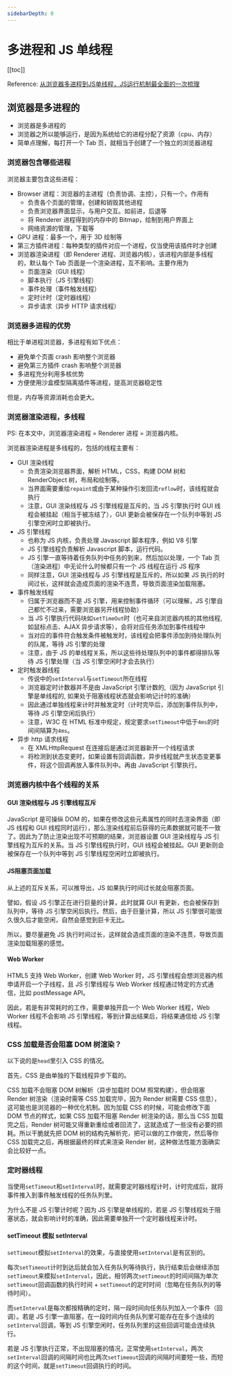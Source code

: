 ```yaml
---
sidebarDepth: 0
---
```


# 多进程和 JS 单线程

[[toc]]

Reference: [从浏览器多进程到JS单线程，JS运行机制最全面的一次梳理](https://segmentfault.com/a/1190000012925872)

## 浏览器是多进程的

- 浏览器是多进程的
- 浏览器之所以能够运行，是因为系统给它的进程分配了资源（cpu、内存）
- 简单点理解，每打开一个 Tab 页，就相当于创建了一个独立的浏览器进程

### 浏览器包含哪些进程

浏览器主要包含这些进程：

- Browser 进程：浏览器的主进程（负责协调、主控），只有一个。作用有
  - 负责各个页面的管理，创建和销毁其他进程
  - 负责浏览器界面显示，与用户交互。如前进，后退等
  - 将 Renderer 进程得到的内存中的 Bitmap，绘制到用户界面上
  - 网络资源的管理，下载等
- GPU 进程：最多一个，用于 3D 绘制等
- 第三方插件进程：每种类型的插件对应一个进程，仅当使用该插件时才创建
- 浏览器渲染进程（即 Renderer 进程、浏览器内核），该进程内部是多线程的，默认每个 Tab 页面是一个渲染进程，互不影响。主要作用为
  - 页面渲染（GUI 线程）
  - 脚本执行（JS 引擎线程）
  - 事件处理（事件触发线程）
  - 定时计时（定时器线程）
  - 异步请求（异步 HTTP 请求线程）

### 浏览器多进程的优势

相比于单进程浏览器，多进程有如下优点：

- 避免单个页面 crash 影响整个浏览器
- 避免第三方插件 crash 影响整个浏览器
- 多进程充分利用多核优势
- 方便使用沙盒模型隔离插件等进程，提高浏览器稳定性

但是，内存等资源消耗也会更大。

### 浏览器渲染进程，多线程

PS: 在本文中，浏览器渲染进程 = Renderer 进程 = 浏览器内核。

浏览器渲染进程是多线程的，包括的线程主要有：

- GUI 渲染线程
  - 负责渲染浏览器界面，解析 HTML，CSS，构建 DOM 树和 RenderObject 树，布局和绘制等。
  - 当界面需要重绘`repaint`或由于某种操作引发回流`reflow`时，该线程就会执行
  - 注意，GUI 渲染线程与 JS 引擎线程是互斥的，当 JS 引擎执行时 GUI 线程会被挂起（相当于被冻结了），GUI 更新会被保存在一个队列中等到 JS 引擎空闲时立即被执行。
- JS 引擎线程
  - 也称为 JS 内核，负责处理 Javascript 脚本程序，例如 V8 引擎
  - JS 引擎线程负责解析 Javascript 脚本，运行代码。
  - JS 引擎一直等待着任务队列中任务的到来，然后加以处理，一个 Tab 页（渲染进程）中无论什么时候都只有一个 JS 线程在运行 JS 程序
  - 同样注意，GUI 渲染线程与 JS 引擎线程是互斥的，所以如果 JS 执行的时间过长，这样就会造成页面的渲染不连贯，导致页面渲染加载阻塞。
- 事件触发线程
  - 归属于浏览器而不是 JS 引擎，用来控制事件循环（可以理解，JS 引擎自己都忙不过来，需要浏览器另开线程协助）
  - 当 JS 引擎执行代码块如`setTimeOut`时（也可来自浏览器内核的其他线程,如鼠标点击、AJAX 异步请求等），会将对应任务添加到事件线程中
  - 当对应的事件符合触发条件被触发时，该线程会把事件添加到待处理队列的队尾，等待 JS 引擎的处理
  - 注意，由于 JS 的单线程关系，所以这些待处理队列中的事件都得排队等待 JS 引擎处理（当 JS 引擎空闲时才会去执行）
- 定时触发器线程
  - 传说中的`setInterval`与`setTimeout`所在线程
  - 浏览器定时计数器并不是由 JavaScript 引擎计数的,（因为 JavaScript 引擎是单线程的, 如果处于阻塞线程状态就会影响记计时的准确）
  - 因此通过单独线程来计时并触发定时（计时完毕后，添加到事件队列中，等待 JS 引擎空闲后执行）
  - 注意，W3C 在 HTML 标准中规定，规定要求`setTimeout`中低于`4ms`的时间间隔算为`4ms`。
- 异步 http 请求线程
  - 在 XMLHttpRequest 在连接后是通过浏览器新开一个线程请求
  - 将检测到状态变更时，如果设置有回调函数，异步线程就产生状态变更事件，将这个回调再放入事件队列中。再由 JavaScript 引擎执行。

### 浏览器内核中各个线程的关系

#### GUI 渲染线程与 JS 引擎线程互斥

JavaScript 是可操纵 DOM 的，如果在修改这些元素属性的同时去渲染界面（即 JS 线程和 GUI 线程同时运行），那么渲染线程前后获得的元素数据就可能不一致了。因此为了防止渲染出现不可预期的结果，浏览器设置 GUI 渲染线程与 JS 引擎线程为互斥的关系。当 JS 引擎线程执行时，GUI 线程会被挂起。GUI 更新则会被保存在一个队列中等到 JS 引擎线程空闲时立即被执行。

#### JS阻塞页面加载

从上述的互斥关系，可以推导出，JS 如果执行时间过长就会阻塞页面。

譬如，假设 JS 引擎正在进行巨量的计算，此时就算 GUI 有更新，也会被保存到队列中，等待 JS 引擎空闲后执行。然后，由于巨量计算，所以 JS 引擎很可能很久很久后才能空闲，自然会感觉到巨卡无比。

所以，要尽量避免 JS 执行时间过长，这样就会造成页面的渲染不连贯，导致页面渲染加载阻塞的感觉。

#### Web Worker

HTML5 支持 Web Worker，创建 Web Worker 时，JS 引擎线程会想浏览器内核申请开启一个子线程，且 JS 引擎线程与 Web Worker 线程通过特定的方式通信，比如 postMessage API。

因此，若是有非常耗时的工作，需要单独开启一个 Web Worker 线程，Web Worker 线程不会影响 JS 引擎线程，等到计算出结果后，将结果通信给 JS 引擎线程。

### CSS 加载是否会阻塞 DOM 树渲染？

以下说的是`head`里引入 CSS 的情况。

首先，CSS 是由单独的下载线程异步下载的。

CSS 加载不会阻塞 DOM 树解析（异步加载时 DOM 照常构建），但会阻塞 Render 树渲染（渲染时需等 CSS 加载完毕，因为 Render 树需要 CSS 信息），这可能也是浏览器的一种优化机制。因为加载 CSS 的时候，可能会修改下面 DOM 节点的样式，如果 CSS 加载不阻塞 Render 树渲染的话，那么当 CSS 加载完之后，Render 树可能又得重新重绘或者回流了，这就造成了一些没有必要的损耗。所以干脆就先把 DOM 树的结构先解析完，把可以做的工作做完，然后等你CSS 加载完之后，再根据最终的样式来渲染 Render 树，这种做法性能方面确实会比较好一点。

### 定时器线程

当使用`setTimeout`和`setInterval`时，就需要定时器线程计时，计时完成后，就将事件推入到事件触发线程的任务队列里。

为什么不是 JS 引擎计时呢？因为 JS 引擎是单线程的，若是 JS 引擎线程处于阻塞状态，就会影响计时的准确，因此需要单独开一个定时器线程来计时。

#### setTimeout 模拟 setInterval

`setTimeout`模拟`setInterval`的效果，与直接使用`setInterval`是有区别的。

每次`setTimeout`计时到达后就会加入任务队列等待执行，执行结束后会继续添加`setTimeout`来模拟`setInterval`，因此，相邻两次`setTimeout`的时间间隔为单次`setTimeout`回调函数的执行时间 + `setTimeout`的定时时间（忽略在任务队列的等待时间）。

而`setInterval`是每次都按精确的定时，隔一段时间向任务队列加入一个事件（回调）。若是 JS 引擎一直阻塞，在一段时间内任务队列里可能存在在多个连续的`setInterval`回调，等到 JS 引擎空闲时，任务队列里的这些回调可能会连续执行。

若是 JS 引擎执行正常，不出现阻塞的情况，正常使用`setInterval`，两次`setInterval`回调的间隔时间也比两次`setTimeout`回调的间隔时间要短一些，而短的这个时间，就是`setTimeout`回调执行的时间。
